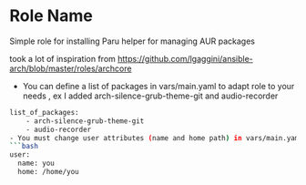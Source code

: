 Role Name
=========

Simple role for installing Paru helper for managing AUR packages

took a lot of inspiration from https://github.com/lgaggini/ansible-arch/blob/master/roles/archcore

- You can define a list of packages in vars/main.yaml to adapt role to your needs , ex I added arch-silence-grub-theme-git and audio-recorder
```bash
list_of_packages:
    - arch-silence-grub-theme-git
    - audio-recorder
- You must change user attributes (name and home path) in vars/main.yaml :
```bash
user:
  name: you
  home: /home/you


